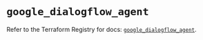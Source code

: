 # `google_dialogflow_agent`

Refer to the Terraform Registry for docs: [`google_dialogflow_agent`](https://registry.terraform.io/providers/hashicorp/google-beta/5.26.0/docs/resources/google_dialogflow_agent).
